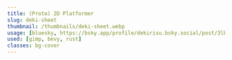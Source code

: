 ```yaml
---
title: (Proto) 2D Platformer
slug: deki-sheet
thumbnail: /thumbnails/deki-sheet.webp
usage: [bluesky, https://bsky.app/profile/dekirisu.bsky.social/post/3lbm3ud2lkk2j]
used: [gimp, bevy, rust]
classes: bg-cover
---
```

